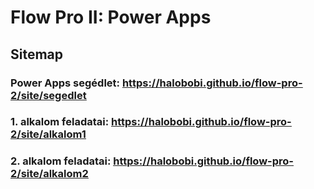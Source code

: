# Flow Pro II: Power Apps

## Sitemap

### Power Apps segédlet: [<ins>https://halobobi.github.io/flow-pro-2/site/segedlet</ins>](https://halobobi.github.io/flow-pro-2/site/segedlet)

### 1. alkalom feladatai: [<ins>https://halobobi.github.io/flow-pro-2/site/alkalom1</ins>](https://halobobi.github.io/flow-pro-2/site/alkalom1)

### 2. alkalom feladatai: [<ins>https://halobobi.github.io/flow-pro-2/site/alkalom2</ins>](https://halobobi.github.io/flow-pro-2/site/alkalom2)
